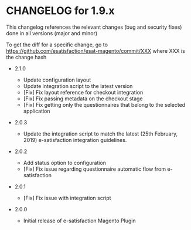 CHANGELOG for 1.9.x
===================

This changelog references the relevant changes (bug and security fixes) done in all versions (major and minor)

To get the diff for a specific change, go to https://github.com/esatisfaction/esat-magento/commit/XXX where XXX is the change hash

* 2.1.0
  * Update configuration layout
  * Update integration script to the latest version
  * [Fix] Fix layout reference for checkout integration
  * [Fix] Fix passing metadata on the checkout stage
  * [Fix] Fix getting only the questionnaires that belong to the selected application

* 2.0.3
  *  Update the integration script to match the latest (25th February, 2019) e-satisfaction integration guidelines.
* 2.0.2
  * Add status option to configuration
  * [Fix] Fix issue regarding questionnaire automatic flow from e-satisfaction
* 2.0.1
  * [Fix] Fix issue with integration script
* 2.0.0
  * Initial release of e-satisfaction Magento Plugin
